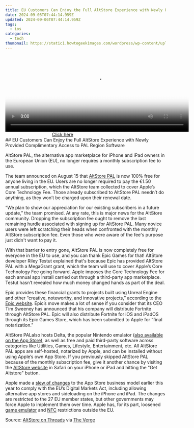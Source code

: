 ```yaml
---
title: EU Customers Can Enjoy the Full AltStore Experience with Newly Provided Complimentary Access to PAL Region Software
date: 2024-09-05T07:44:14.959Z
updated: 2024-09-06T07:44:14.959Z
tags:
  - ios
categories:
  - tech
thumbnail: https://static1.howtogeekimages.com/wordpress/wp-content/uploads/2024/08/altstore-pal-alternative-app-store-iphone-ipad.jpg
---
```


<!-- affiliate ads begin -->
<span id="1982456">
					<video width="576" height="240" style="cursor:pointer"
           poster="//a.impactradius-go.com/display-clicktoplayimage/1982456.png"
           onclick="if(!this.playClicked){this.play();this.setAttribute('controls',true);this.playClicked=true;}">
	   <source src="//a.impactradius-go.com/display-ad/22993-1982456">
	   <img src="//a.impactradius-go.com/display-clicktoplayimage/1982456.png" style="border: none; height: 100%; width: 100%; object-fit: contain">
	</video>
	<div style="width:360px;text-align:center"><a href="javascript:window.open(decodeURIComponent('https%3A%2F%2Fhomestyler.sjv.io%2Fc%2F5597632%2F1982456%2F22993'), '_blank');void(0);">Click here</a></div>
</span>
<img height="0" width="0" src="https://imp.pxf.io/i/5597632/1982456/22993" style="position:absolute;visibility:hidden;" border="0" />
<!-- affiliate ads end -->
## EU Customers Can Enjoy the Full AltStore Experience with Newly Provided Complimentary Access to PAL Region Software

AltStore PAL, the alternative app marketplace for iPhone and iPad owners in the European Union (EU), no longer requires a monthly subscription fee to use.

 The team announced on August 15 that [AltStore PAL](http://altstore.io) is now 100% free for anyone living in the EU. Users are no longer required to pay the €1.50 annual subscription, which the AltStore team collected to cover Apple’s Core Technology Fee. Those already subscribed to AltStore PAL needn’t do anything, as they won’t be charged upon their renewal date.

 “We plan to show our appreciation for our existing subscribers in a future update,” the team promised. At any rate, this is major news for the AltStore community. Dropping the subscription fee ought to remove the last remaining hurdle associated with signing up for AltStore PAL. Many novice users were left scratching their heads when confronted with the monthly AltStore subscription fee. Even those who were aware of the fee's purpose just didn't want to pay it.

 With that barrier to entry gone, AltStore PAL is now completely free for everyone in the EU to use, and you can thank Epic Games for that! AltStore developer Riley Testut explained that's because Epic has provided AltStore PAL with a MegaGrant grant, which the team will use to cover Apple’s Core Technology Fee going forward. Apple imposes the Core Technology Fee for each annual app install carried out through a third-party app marketplace. Testut hasn’t revealed how much money changed hands as part of the deal.

 Epic provides these financial grants to projects built using Unreal Engine and other “creative, noteworthy, and innovative projects,” according to the [Epic website](https://enterprise.unrealengine.com/megagrants). Epic’s move makes a lot of sense if you consider that its CEO Tim Sweeney has announced that his company will distribute Fortnite through AltStore PAL. Epic will also distribute Fortnite for iOS and iPadOS through its Epic Games Store, which has been submitted to Apple for “final notarization.”

 AltStore PALalso hosts Delta, the popular Nintendo emulator ([also available on the App Store](https://tech-revival.techidaily.com/gptzeros-role-spotlight-on-ai-generated-literature/)), as well as free and paid third-party software across categories like Utilities, Games, Lifestyle, Entertainment, etc. All AltStore PAL apps are self-hosted, notarized by Apple, and can be installed without using Apple’s own App Store. If you previously skipped AltStore PAL because of the monthly subscription fee, give it another chance by visiting the [AltStore website](https://altstore.io) in Safari on your iPhone or iPad and hitting the "Get Altstore" button.

 Apple made a [slew of changes](https://article-files.techidaily.com/2024-approved-the-essential-guide-to-iphone-reflections-in-landscapes/) to the App Store business model earlier this year to comply with the EU’s Digital Markets Act, including allowing alternative app stores and sideloading on the iPhone and iPad. The changes are restricted to the 27 EU member states, but other governments may force Apple to implement them over time. Apple has, for its part, loosened [game emulator](https://tech-revival.techidaily.com/no-budget-no-barrier-to-adventure-find-your-plan-with-these-7-free-apps/) and [NFC](https://extra-information.techidaily.com/new-copyright-conduct-for-instagram-artists/) restrictions outside the EU.

 Source: [AltStore on Threads](https://www.threads.net/@altstoreio/post/C-qieIXIABx) via [The Verge](https://www.theverge.com/2024/8/14/24220623/altstore-pal-third-party-app-store-drops-subscription-epic-grant)

<ins class="adsbygoogle"
     style="display:block"
     data-ad-format="autorelaxed"
     data-ad-client="ca-pub-7571918770474297"
     data-ad-slot="1223367746"></ins>



<ins class="adsbygoogle"
     style="display:block"
     data-ad-client="ca-pub-7571918770474297"
     data-ad-slot="8358498916"
     data-ad-format="auto"
     data-full-width-responsive="true"></ins>


